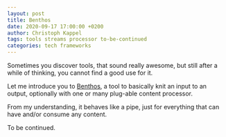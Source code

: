 ```yaml
---
layout: post
title: Benthos
date: 2020-09-17 17:00:00 +0200
author: Christoph Kappel
tags: tools streams processor to-be-continued
categories: tech frameworks
---
```

Sometimes you discover tools, that sound really awesome, but still after a while of thinking, you
cannot find a good use for it.

Let me introduce you to [Benthos][1], a tool to basically knit an input to an output, optionally
with one or many plug-able content processor.

From my understanding, it behaves like a pipe, just for everything that can have and/or consume any
content.

To be continued.

[1]: https://www.benthos.dev/